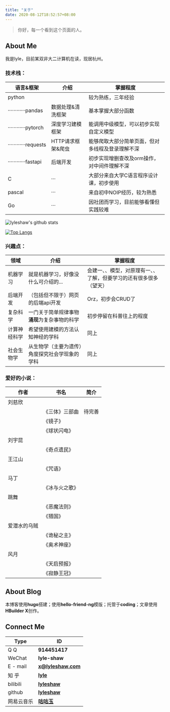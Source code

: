 ```yaml
---
title: "关于"
date: 2020-08-12T18:52:57+08:00
---
```


> 你好，每一个看到这个页面的人。

## About Me

我是lyle，目前某双非大二计算机在读，现居杭州。

### 技术栈：

|语言&框架|介绍	| 掌握程度 |
|--	|--	|--	|
|python|	|较为熟练，三年经验|
|············pandas|数据处理&清洗框架|基本掌握大部分函数|
|············pytorch|深度学习建模框架|能调用中级模型，可以初步实现自定义模型|
|············requests|HTTP请求框架&爬虫|能够爬取大部分简单页面，但对多线程及登录理解不深|
|············fastapi|后端开发|初步实现增删查改及orm操作，对中间件理解不深|
|C|···|大部分来自大学C语言程序设计课，初步使用|
|pascal|···|来自初中NOIP经历，较为熟悉|
|Go|···|因社团而学习，目前能够看懂但实践较难|

![lyleshaw's github stats](https://github-readme-stats.vercel.app/api?username=lyleshaw&show_icons=true&count_private=true)

[![Top Langs](https://github-readme-stats.vercel.app/api/top-langs/?username=lyleshaw&hide=JavaScript,HTML,CSS&layout=compact)](https://github.com/lyleshaw)

### 兴趣点：

|领域|介绍|掌握程度|
|--	|--	|--	|
|机器学习|就是机器学习，好像没什么可介绍的...|会建一、、模型，对原理有一、、了解，但要学习的还有很多很多（望天）|
|后端开发|（包括但不限于）网页的后端api开发|Orz，初步会CRUD了|
|复杂科学|一门关于简单规律事物**涌现**为复杂事物的科学|初步停留在科普往上的程度|
|计算神经科学|希望使用建模的方法认知神经的学科|同上|
|社会生物学|从生物学（主要为遗传）角度探究社会学现象的学科|同上|

### 爱好的小说：

|作者|书名|简介|
|--	|--	|--	|
|刘慈欣|	|	|
|	|《三体》三部曲|待完善|
|	|《镜子》|	|
|	|《球状闪电》|	|
|刘宇昆|	|	|
|	|《奇点遗民》|	|
|王江山|	|	|
|	|《咒语》|	|
|马丁|	|	|
|	|《冰与火之歌》|	|
|跳舞|	|	|
|	|《恶魔法则》|	|
|	|《猎国》|	|
|爱潜水的乌贼|	|	|
|	|《诡秘之主》|	|
|	|《奥术神座》|	|
|风月|	|	|
|	|《天启预报》|	|
|	|《寂静王冠》|	|

## About Blog

本博客使用**hugo**搭建；使用**hello-friend-ng**模版；托管于**coding**；文章使用**HBuilder X**创作。

## Connect Me

|Type|ID|
|--	|--	|
|Q Q|**914451417**|
|WeChat|**lyle-shaw**|
|E - mail|**x@lyleshaw.com**|
|知 乎|**[lyle](https://www.zhihu.com/people/lyle-45-45-65)**|
|bilibili|**[lyleshaw](https://space.bilibili.com/350176768)**|
|github|**[lyleshaw](https://github.com/lyleshaw)**|
|网易云音乐|**[咕咕玉](https://music.163.com/#/user/home?id=353972577)**|
